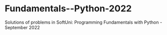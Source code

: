 # Fundamentals--Python-2022
Solutions of problems in SoftUni: Programming Fundamentals with Python - September 2022
